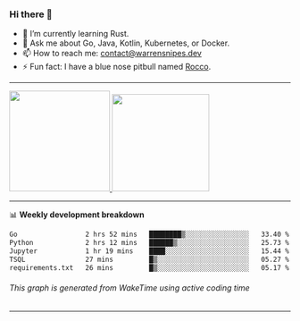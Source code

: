 ### Hi there 👋

- 🌱 I’m currently learning Rust.
- 💬 Ask me about Go, Java, Kotlin, Kubernetes, or Docker.
- 📫 How to reach me: contact@warrensnipes.dev
- ⚡ Fun fact: I have a blue nose pitbull named [Rocco](https://i.imgur.com/iLsSCKu.jpg).

-------


<a href="https://github.com/LockedThread/LockedThread">
  <img height="180em" src="https://github-readme-stats.vercel.app/api?username=LockedThread&theme=transparent&bg_color=00000000&show_icons=true&count_private=true" />
  <img height="174em" src="https://github-readme-stats.vercel.app/api/top-langs?username=LockedThread&theme=transparent&layout=compact&hide_progress=true&bg_color=00000000" />
  </a>

-------

📊 **Weekly development breakdown**
<!--START_SECTION:waka-->

```txt
Go                 2 hrs 52 mins   ████████▒░░░░░░░░░░░░░░░░   33.40 %
Python             2 hrs 12 mins   ██████▒░░░░░░░░░░░░░░░░░░   25.73 %
Jupyter            1 hr 19 mins    ████░░░░░░░░░░░░░░░░░░░░░   15.44 %
TSQL               27 mins         █▒░░░░░░░░░░░░░░░░░░░░░░░   05.27 %
requirements.txt   26 mins         █▒░░░░░░░░░░░░░░░░░░░░░░░   05.17 %
```

<!--END_SECTION:waka-->
###### *This graph is generated from WakeTime using active coding time*
-------
